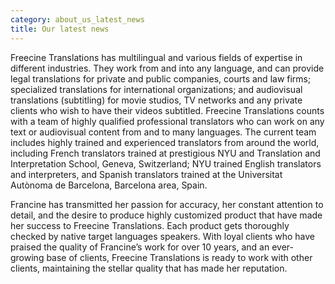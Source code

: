 ```yaml
---
category: about_us_latest_news
title: Our latest news
---
```

Freecine Translations has multilingual and various fields of expertise in different industries. They work from and into any language, and can provide legal translations for private and public companies, courts and law firms; specialized translations for international organizations; and audiovisual translations (subtitling) for movie studios, TV networks and any private clients who wish to have their videos subtitled. Freecine Translations counts with a team of highly qualified professional translators who can work on any text or audiovisual content from and to many languages. The current team includes highly trained and experienced translators from around the world, including French translators trained at prestigious NYU and Translation and Interpretation School, Geneva, Switzerland; NYU trained English translators and interpreters, and Spanish translators trained at the Universitat Autònoma de Barcelona, Barcelona area, Spain.

Francine has transmitted her passion for accuracy, her constant attention to detail, and the desire to produce highly customized product that have made her success to Freecine Translations. Each product gets thoroughly checked by native target languages speakers. With loyal clients who have praised the quality of Francine’s work for over 10 years, and an ever-growing base of clients, Freecine Translations is ready to work with other clients, maintaining the stellar quality that has made her reputation.